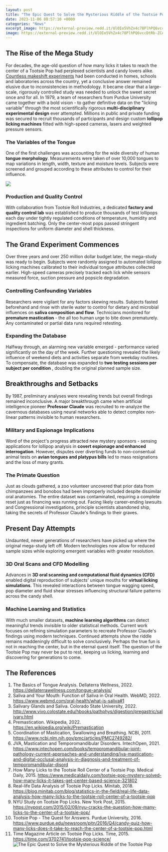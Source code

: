 ```yaml
---
layout: post
title: "The Epic Quest to Solve the Mysterious Riddle of the Tootsie Pop"
date: 2023-11-06 08:57:10 +0000
categories: "News"
excerpt_image: https://external-preview.redd.it/UlOIo5VhZx4c78PlhPQ6vccDtRb-ZCA8VmmzHv-bzcc.jpg?width=960&amp;crop=smart&amp;auto=webp&amp;s=5c3c9e3eb7a946f65aff1c27b53a1d7c92a81347
image: https://external-preview.redd.it/UlOIo5VhZx4c78PlhPQ6vccDtRb-ZCA8VmmzHv-bzcc.jpg?width=960&amp;crop=smart&amp;auto=webp&amp;s=5c3c9e3eb7a946f65aff1c27b53a1d7c92a81347
---
```


## The Rise of the Mega Study
For decades, the age-old question of how many licks it takes to reach the center of a Tootsie Pop had perplexed scientists and candy lovers alike. [Countless makeshift experiments](https://fistore.mysenprints.com/collection/agostini) had been conducted in homes, schools and laboratories across the country, yet a conclusive answer remained elusive due to inconsistencies in methodology. It became clear that a large-scale, rigorously controlled study was needed to unlock the sweet secret once and for all. 
In 1979, a team of researchers from Purdue University came together with a bold vision - to gather definitive data on the "licking variable" through the most scientifically rigorous **multi-disciplinary experimental design** ever attempted. Millions in public and private funding was secured to recruit thousands of participants and design custom **lollipop licking machines** fitted with high-speed cameras, lasers and weighted pressure sensors. 
### The Variables of the Tongue
One of the first challenges was accounting for the wide diversity of human **tongue morphology**. Measurements were taken of over 10,000 tongues to map variations in length, width, texture and moisture levels. Subjects were screened and grouped according to these attributes to control for their influence. 

![](https://assets1.cbsnewsstatic.com/hub/i/r/2014/01/05/67134387-8244-498f-a819-cfcf59853ae9/thumbnail/1200x630/16d83ee3246df158b8bf5ab03f166ef5/SUNMO_0105_Tootsieroll_640x360.jpg)
### Production and Quality Control 
With collaboration from Tootsie Roll Industries, a dedicated **factory and quality control lab** was established to produce thousands of test lollipops each day under tightly regulated conditions of temperature, humidity and ingredient batching. Only the center-most pops passed stringent inspections for uniform diameter and shell thickness.
## The Grand Experiment Commences
Over three years and over 250 million dollar budget later, the mega-study was ready to begin. Subjects were randomly assigned to automated lollipop licking machines calibrated to their individual tongue attributes collected earlier. High-speed cameras precisely tracked each lick while sensors measured force, suction pressure and popsicle degradation. 
### Controlling Confounding Variables
Researchers were vigilant for any factors skewing results. Subjects fasted beforehand and rinse with sterile water to control for dietary and microbial influences on **saliva composition and flow**. Technicians monitored for **premature mastication** - the all too human urge to bite down prematurely. Any contaminated or partial data runs required retesting.
### Expanding the Database
Halfway through, an alarming new variable emerged - performance varied significantly on the day of the week. Further questioning revealed the likely influence of weekend diets and activities separate from weekday routines. To compensate, the database was expanded to **two testing sessions per subject per condition** , doubling the original planned sample size.
## Breakthroughs and Setbacks
By 1987, preliminary analyses were revealing trends but overall findings remained inconclusive. A major breakthrough came when artificial intelligence pioneer **Professor Claude** was recruited to re-analyze the cavernous databases using neural networks able to detect complex non-linear patterns invisible to human researchers. 
### Military and Espionage Implications 
Word of the project's progress attracted new mystery sponsors - sensing applications for lollipop analysis in **covert espionage and enhanced interrogation**. However, disputes over diverting funds to non-consentual animal tests on **avian tongues and platypus bills** led to mass resignations and the loss of many grants. 
### The Primate Question
Just as clouds gathered, a zoo volunteer uncovered that prior data from chimpanzees and bonobos had been improperly included despite dissimilar oral anatomies. The entire dataset was contaminated, requiring a complete reset just as financing was running out. Facing likely career-ending lawsuits and Congressional investigations, principle scientists abandoned ship, taking the secrets of Professor Claude's findings to their graves.
## Present Day Attempts
Undaunted, newer generations of researchers have picked up where the original mega-study left off. Modern technologies now allow for reduced sample sizes while exploring emergent variables with greater resolution.
### 3D Oral Scans and CFD Modelling 
Advances in **3D oral scanning and computational fluid dynamics (CFD)** enabled digital reproduction of subjects' unique mouths for **virtual licking simulations**. This revealed interactions between tongue wagging speed, pop diameter and fluid shear stresses influencing structural failure patterns across the candy shell.
### Machine Learning and Statistics 
With much smaller datasets, **machine learning algorithms** can detect meaningful trends invisible to older statistical methods. Current work focuses on refining simulation parameters to recreate Professor Claude's findings using modern techniques. 
Continued attempts show the riddle remains maddeningly difficult to solve conclusively. Perhaps the true fun is not in reaching the center, but in the eternal quest itself. The question of the Tootsie Pop may never be put to rest, keeping us licking, learning and discovering for generations to come.
## The References
1. The Basics of Tongue Analysis. Dellaterra Wellness, 2022. https://dellaterrawellness.com/tongue-analysis/ 
2. Saliva and Your Mouth: Function of Saliva in Oral Health. WebMD, 2022. https://www.webmd.com/oral-health/what-is-saliva#1
3. Salivary Glands and Saliva. Colorado State University, 2022. http://www.vivo.colostate.edu/hbooks/pathphys/digestion/pregastric/salivary.html 
4. Premastication. Wikipedia, 2022. https://en.wikipedia.org/wiki/Premastication
5. Coordination of Mastication, Swallowing and Breathing. NCBI, 2011. https://www.ncbi.nlm.nih.gov/pmc/articles/PMC2749282/
6. JVA, Mastication and Temporomandibular Disorders. IntechOpen, 2021. https://www.intechopen.com/books/temporomandibular-joint-pathology-current-approaches-and-understanding/jva-mastication-and-digital-occlusal-analysis-in-diagnosis-and-treatment-of-temporomandibular-disord
7. How Many Licks to the Tootsie Roll Center of a Tootsie Pop. Medical Daily, 2015. https://www.medicaldaily.com/tootsie-pop-mystery-solved-how-many-licks-it-takes-get-center-based-science-321802
8. Real-life Data Analysis of Tootsie Pop Licks. Minitab, 2018. https://blog.minitab.com/blog/statistics-in-the-field/real-life-data-analysis-how-many-licks-to-the-tootsie-roll-center-of-a-tootsie-pop
9. NYU Study on Tootsie Pop Licks. New York Post, 2015. https://nypost.com/2015/02/09/nyu-cracks-the-question-how-many-licks-to-the-center-of-a-tootsie-pop/
10. Tootsie Pop - The Quest for Answers. Purdue University, 2016. https://www.purdue.edu/newsroom/pitn/2016/Q4/candy-quiz-how-many-licks-does-it-take-to-reach-the-center-of-a-tootsie-pop.html
11. Time Magazine Article on Tootsie Pop Licks. Time, 2015. https://time.com/3702741/tootsie-pop-science/
![The Epic Quest to Solve the Mysterious Riddle of the Tootsie Pop](https://external-preview.redd.it/UlOIo5VhZx4c78PlhPQ6vccDtRb-ZCA8VmmzHv-bzcc.jpg?width=960&amp;crop=smart&amp;auto=webp&amp;s=5c3c9e3eb7a946f65aff1c27b53a1d7c92a81347)